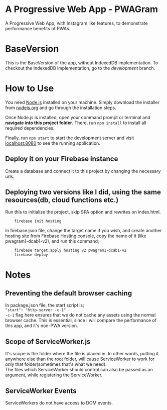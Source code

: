 # A Progressive Web App - PWAGram

A Progressive Web App, with Instagram like features, to demonstrate performance benefits of PWAs.

# BaseVersion
This is the BaseVersion of the app, without IndexedDB implementation.
To checkout the IndexedDB implementation, go to the *development* branch.

# How to Use

You need [Node.js](https://nodejs.org) installed on your machine. Simply download the installer from [nodejs.org](https://nodejs.org) and go through the installation steps.

Once Node.js is installed, open your command prompt or terminal and **navigate into this project folder**. There, run `npm install` to install all required dependencies.

Finally, run `npm start` to start the development server and visit [localhost:8080](http://localhost:8080) to see the running application.

## Deploy it on your Firebase instance
Create a database and connect it to this project by changing the necessary urls.

## Deploying two versions like I did, using the same resources(db, cloud functions etc.)
Run this to initialize the project, skip SPA option and rewrites on index.html.

```
    firebase init hosting
```

In firebase.json file, change the target name if you wish, and create another hosting site from Firebase Hosting console, copy the name of it (like pwagram1-dcab1-v2), and run this command;

```
    firebase target:apply hosting v2 pwagram1-dcab1-v2
    firebase deploy
```



# Notes

## Preventing the default browser caching

In package.json file, the start script is;  
`"start": "http-server -c-1"`  
`-c-1` flag here ensures that we do not cache any assets using the normal browser cache. This is essential, since I will compare the performance of this app, and it's non-PWA version.

## Scope of ServiceWorker.js

It's scope is the folder where the file is placed in. In other words, putting it anywhere else than the root folder, will cause ServiceWorker to work for only that folder(sometimes that's what we need).  
The files which ServiceWorker should control can also be passed as an argument, while registering the ServiceWorker.

## ServiceWorker Events

ServiceWorkers do not have access to DOM events.
